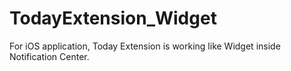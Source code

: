 # TodayExtension_Widget
For iOS application, Today Extension is working like Widget inside Notification Center.
